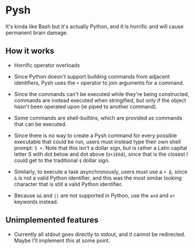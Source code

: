 # Pysh

It's kinda like Bash but it's actually Python, and it is horrific and will cause permanent brain damage.

## How it works

* Horrific operator overloads

* Since Python doesn't support building commands from adjacent identifiers,
  Pysh uses the `+` operator to join arguments for a command.

* Since the commands can't be executed while they're being constructed,
  commands are instead executed when stringified, but only if the object hasn't
  been operated upon (ie piped to another command).

* Some commands are shell-builtins, which are provided as commands that can be
  executed.

* Since there is no way to create a Pysh command for every possible executable
  that could be run, users must instead type their own shell prompt: `Ṩ +`.
  Note that this isn't a dollar sign, but is rather a Latin capital letter S
  with dot below and dot above (`U+1E68`), since that is the closest I could
  get to the traditional `$` dollar sign.

* Similarly, to execute a task asynchronously, users must use a `+ β`, since
  `&` is not a valid Python identifier, and this was the most similar looking
  character that is still a valid Python identifier.

* Because `&&` and `||` are not supported in Python, use the `and` and `or`
  keywords instead.

## Unimplemented features

* Currently all stdout goes directly to stdout, and it cannot be redirected.
  Maybe I'll implement this at some point.
